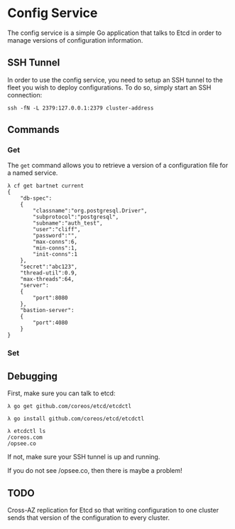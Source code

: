 # Config Service

The config service is a simple Go application that talks to Etcd in order to
manage versions of configuration information.

## SSH Tunnel

In order to use the config service, you need to setup an SSH tunnel to the
fleet you wish to deploy configurations. To do so, simply start an SSH 
connection:

`ssh -fN -L 2379:127.0.0.1:2379 cluster-address`

## Commands

### Get

The `get` command allows you to retrieve a version of a configuration
file for a named service.

```
λ cf get bartnet current
{
    "db-spec":
    {
        "classname":"org.postgresql.Driver",
        "subprotocol":"postgresql",
        "subname":"auth_test",
        "user":"cliff",
        "password":"",
        "max-conns":6,
        "min-conns":1,
        "init-conns":1
    },
    "secret":"abc123",
    "thread-util":0.9,
    "max-threads":64,
    "server":
    {
        "port":8080
    },
    "bastion-server":
    {
        "port":4080
    }
}
```

### Set

## Debugging

First, make sure you can talk to etcd:

```
λ go get github.com/coreos/etcd/etcdctl

λ go install github.com/coreos/etcd/etcdctl

λ etcdctl ls
/coreos.com
/opsee.co
```

If not, make sure your SSH tunnel is up and running.

If you do not see /opsee.co, then there is maybe a problem!

## TODO

Cross-AZ replication for Etcd so that writing configuration to one cluster 
sends that version of the configuration to every cluster.
